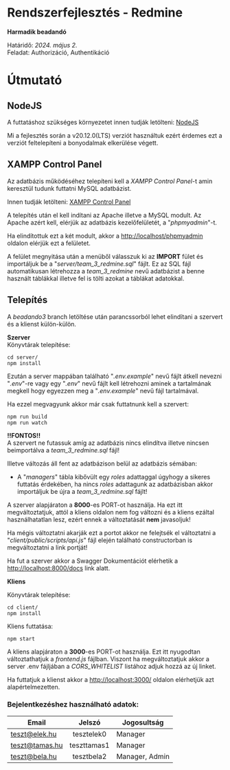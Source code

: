 
# Rendszerfejlesztés - Redmine
  
**Harmadik beadandó**  

Határidő: *2024. május 2.*   
Feladat: Authorizáció, Authentikáció
  
# Útmutató
## NodeJS  

A futtatáshoz szükséges környezetet innen tudják letölteni: [NodeJS](https://nodejs.org/en/download)
  
Mi a fejlesztés során a v20.12.0(LTS) verziót használtuk ezért érdemes ezt a verziót feltelepíteni a bonyodalmak elkerülése végett.

## XAMPP Control Panel
Az adatbázis működéséhez telepíteni kell a *XAMPP Control Panel*-t amin keresztül tudunk futtatni MySQL adatbázist.  

Innen tudják letölteni: [XAMPP Control Panel](https://www.apachefriends.org/download.html)
  
A telepítés után el kell indítani az Apache illetve a MySQL modult. Az Apache azért kell, elérjük az adatbázis kezelőfelületét, a "*phpmyadmin*"-t. 
  
Ha elindítottuk ezt a két modult, akkor a [http://localhost/phpmyadmin](http://localhost/phpmyadmin) oldalon elérjük ezt a felületet.
  
A felület megnyitása után a menüből válasszuk ki az **IMPORT** fület és importáljuk be a "*server/team_3_redmine.sql*" fájlt.
Ez az SQL fájl automatikusan létrehozza a *team_3_redmine* nevű adatbázist a benne használt táblákkal illetve fel is tölti azokat a táblákat adatokkal.
  
## Telepítés  

A *beadando3* branch letöltése után parancssorból lehet elindítani a szervert és a klienst külön-külön.  
  
**Szerver**  
Könyvtárak telepítése:  
```
cd server/
npm install
```
  
Ezután a server mappában található "*.env.example*" nevű fájlt átkell nevezni "*.env*"-re vagy egy "*.env*" nevű fájlt kell létrehozni aminek a tartalmának megkell hogy egyezzen meg a "*.env.example*" nevű fájl tartalmával.
  
Ha ezzel megvagyunk akkor már csak futtatnunk kell a szervert:
  
```
npm run build
npm run watch
```
  
**!!FONTOS!!**    
A szervert ne futassuk amíg az adatbázis nincs elindítva illetve nincsen beimportálva a *team_3_redmine.sql* fájl! 

Illetve változás áll fent az adatbázison belül az adatbázis sémában:
- A "*managers*" tábla kibővült egy *roles* adattaggal úgyhogy a sikeres futtatás érdekében, ha nincs *roles* adattagunk az adatbázisban akkor importáljuk be újra a *team_3_redmine.sql* fájlt!

A szerver alapjáraton a **8000**-es PORT-ot használja. Ha ezt itt megváltoztatjuk, attól a kliens oldalon nem fog változni és a kliens ezáltal használhatatlan lesz, ezért ennek a változtatását **nem** javasoljuk!  

Ha mégis változtatni akarják ezt a portot akkor ne felejtsék el változtatni a "*client/public/scripts/api.js*" fájl elején található constructorban is megváltoztatni a link portját! 
  
Ha fut a szerver akkor a Swagger Dokumentációt elérhetik a [http://localhost:8000/docs](http://localhost:8000/docs) link alatt.
  

**Kliens**
  
Könyvtárak telepítése:
  
```
cd client/
npm install
```
  
Kliens futtatása:  
  
```
npm start
```  
A kliens alapjáraton a **3000**-es PORT-ot használja. Ezt itt nyugodtan változtathatjuk a *frontend.js* fájlban. Viszont ha megváltoztatjuk akkor a server .env fájljában a *CORS_WHITELIST* listához adjuk hozzá az új linket.
  
Ha futtatjuk a klienst akkor a [http://localhost:3000/](http://localhost:3000/) oldalon elérhetjük azt alapértelmezetten.

### Bejelentkezéshez használható adatok:
 |      Email     |   Jelszó    |   Jogosultság  |
 |----------------|:-----------:|----------------|
 | teszt@elek.hu  | tesztelek0  |     Manager    |
 | teszt@tamas.hu | teszttamas1 |     Manager    |
 | teszt@bela.hu  | tesztbela2  | Manager, Admin |
